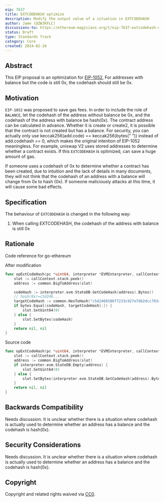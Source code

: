 ```yaml
---
eip: 7637
title: EXTCODEHASH optimize
description: Modify the output value of a situation in EXTCODEHASH
author: Jame (@ZWJKFLC)
discussions-to: https://ethereum-magicians.org/t/eip-7637-extcodehash-optimize/18946
status: Draft
type: Standards Track
category: Core
created: 2024-02-26
---
```




## Abstract

This EIP proposal is an optimization for [EIP-1052](./eip-1052.md),
For addresses with balance but the code is still 0x, the codehash should still be 0x.


## Motivation

`EIP-1052` was proposed to save gas fees.
In order to include the role of `BALANCE`, let the codehash of the address without balance be 0x, and the codehash of the address with balance be hash(0x).
The contract address can be calculated in advance. Whether it is create or create2, it is possible that the contract is not created but has a balance. For security, you can actually only use keccak256(add.code) == keccak256(bytes(" ")) instead of add.codehash == 0, which makes the original intention of EIP-1052 meaningless.
For example, uniswap V2 uses stored addresses to determine whether a contract exists. If this `EXTCODEHASH` is optimized, can save a huge amount of gas.

If someone uses a codehash of 0x to determine whether a contract has been created, due to intuition and the lack of details in many documents, they will not think that the codehash of an address with a balance will change from 0x to hash (0x). If someone maliciously attacks at this time, it will cause some bad effects.



## Specification

The behaviour of `EXTCODEHASH` is changed in the following way:

1. When calling EXTCODEHASH, the codehash of the address with balance is still 0x


## Rationale

Code reference for go-ethereum

After modification

```go
func opExtCodeHash(pc *uint64, interpreter *EVMInterpreter, callContext *callCtx) ([]byte, error) {
	slot := callContext.stack.peek()
	address := common.BigToAddress(slot)

    codeHash := interpreter.evm.StateDB.GetCodeHash(address).Bytes()
    // hash(0x)=c5d246...
    targetCodeHash := common.HexToHash("c5d2460186f7233c927e7db2dcc703c0e500b653ca82273b7bfad8045d85a470")
    if bytes.Equal(codeHash, targetCodeHash[:]) {
        slot.SetUint64(0)
    } else {
        slot.SetBytes(codeHash)
    }
	return nil, nil
}
```


Source code

```go
func opExtCodeHash(pc *uint64, interpreter *EVMInterpreter, callContext *callCtx) ([]byte, error) {
	slot := callContext.stack.peek()
	address := common.BigToAddress(slot)
	if interpreter.evm.StateDB.Empty(address) {
		slot.SetUint64(0)
	} else {
		slot.SetBytes(interpreter.evm.StateDB.GetCodeHash(address).Bytes())
	}
	return nil, nil
}
```


## Backwards Compatibility

Needs discussion.
It is unclear whether there is a situation where codehash is actually used to determine whether an address has a balance and the codehash is hash(0x).


## Security Considerations

Needs discussion.
It is unclear whether there is a situation where codehash is actually used to determine whether an address has a balance and the codehash is hash(0x).


## Copyright

Copyright and related rights waived via [CC0](../LICENSE.md).
 
